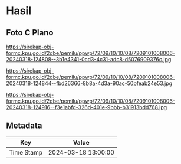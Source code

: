 # Hasil

## Foto C Plano

https://sirekap-obj-formc.kpu.go.id/2dbe/pemilu/ppwp/72/09/10/10/08/7209101008006-20240318-124808--3b1e4341-0cd3-4c31-adc8-d5076909376c.jpg

https://sirekap-obj-formc.kpu.go.id/2dbe/pemilu/ppwp/72/09/10/10/08/7209101008006-20240318-124844--fbd26366-8b8a-4d3a-90ac-50bfeab24e53.jpg

https://sirekap-obj-formc.kpu.go.id/2dbe/pemilu/ppwp/72/09/10/10/08/7209101008006-20240318-124916--f3e1abfd-326d-401e-9bbb-b31913bdd768.jpg


## Metadata

| Key        | Value               |
| ---------- | ------------------- |
| Time Stamp | 2024-03-18 13:00:00 |



